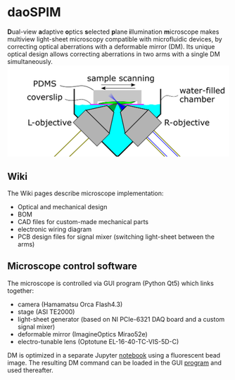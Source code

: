 # daoSPIM
**D**ual-view **a**daptive **o**ptics **s**elected **p**lane **i**llumination **m**icroscope makes multiview light-sheet microscopy compatible with microfluidic devices, by correcting optical aberrations with a deformable mirror (DM). Its unique optical design allows correcting aberrations in two arms with a single DM simultaneously.
![Optical layout: chamber](/wiki/images/ChamberOpticalLayout.png)

## Wiki
The Wiki pages describe microscope implementation:
* Optical and mechanical design 
* BOM
* CAD files for custom-made mechanical parts
* electronic wiring diagram 
* PCB design files for signal mixer (switching light-sheet between the arms)

## Microscope control software
The microscope is controlled via GUI program (Python Qt5) which links together:
- camera (Hamamatsu Orca Flash4.3)
- stage (ASI TE2000)
- light-sheet generator (based on NI PCIe-6321 DAQ board and a custom signal mixer)
- deformable mirror (ImagineOptics Mirao52e)
- electro-tunable lens (Optotune EL-16-40-TC-VIS-5D-C)

DM is optimized in a separate Jupyter [notebook](./dm_optimization/) using a fluorescent bead image. The resulting DM command can be loaded in the GUI  [program](./microscope_control) and used thereafter.
